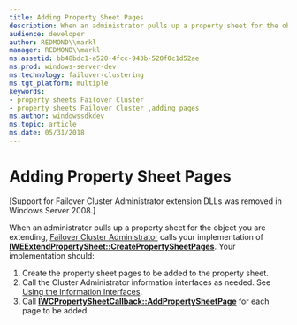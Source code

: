 ```yaml
---
title: Adding Property Sheet Pages
description: When an administrator pulls up a property sheet for the object you are extending, Failover Cluster Administrator calls your implementation of IWEExtendPropertySheet CreatePropertySheetPages.
audience: developer
author: REDMOND\\markl
manager: REDMOND\\markl
ms.assetid: bb48bdc1-a520-4fcc-943b-520f0c1d52ae
ms.prod: windows-server-dev
ms.technology: failover-clustering
ms.tgt_platform: multiple
keywords:
- property sheets Failover Cluster
- property sheets Failover Cluster ,adding pages
ms.author: windowssdkdev
ms.topic: article
ms.date: 05/31/2018
---
```


# Adding Property Sheet Pages

\[Support for Failover Cluster Administrator extension DLLs was removed in Windows Server 2008.\]

When an administrator pulls up a property sheet for the object you are extending, [Failover Cluster Administrator](cluster-administrator.md) calls your implementation of [**IWEExtendPropertySheet::CreatePropertySheetPages**](/previous-versions/windows/desktop/api/cluadmex/nf-cluadmex-iweextendpropertysheet-createpropertysheetpages). Your implementation should:

1.  Create the property sheet pages to be added to the property sheet.
2.  Call the Cluster Administrator information interfaces as needed. See [Using the Information Interfaces](using-the-information-interfaces.md).
3.  Call [**IWCPropertySheetCallback::AddPropertySheetPage**](/previous-versions/windows/desktop/api/cluadmex/nf-cluadmex-iwcpropertysheetcallback-addpropertysheetpage) for each page to be added.

 

 




